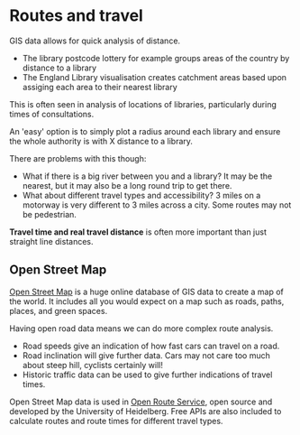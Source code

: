 Routes and travel
=================

GIS data allows for quick analysis of distance. 

- The library postcode lottery for example groups areas of the country by distance to a library
- The England Library visualisation creates catchment areas based upon assiging each area to their nearest library

This is often seen in analysis of locations of libraries, particularly during times of consultations.

An 'easy' option is to simply plot a radius around each library and ensure the whole authority is with X distance to a library.

There are problems with this though:

- What if there is a big river between you and a library? It may be the nearest, but it may also be a long round trip to get there.
- What about different travel types and accessibility? 3 miles on a motorway is very different to 3 miles across a city. Some routes may not be pedestrian.

**Travel time and real travel distance** is often more important than just straight line distances.

Open Street Map
---------------

[Open Street Map](https://www.openstreetmap.org/) is a huge online database of GIS data to create a map of the world. It includes all you would expect on a map such as roads, paths, places, and green spaces.

Having open road data means we can do more complex route analysis.

- Road speeds give an indication of how fast cars can travel on a road.
- Road inclination will give further data. Cars may not care too much about steep hill, cyclists certainly will!
- Historic traffic data can be used to give further indications of travel times.

Open Street Map data is used in [Open Route Service](https://openrouteservice.org/), open source and developed by the University of Heidelberg. Free APIs are also included to calculate routes and route times for different travel types.